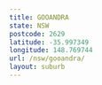 ```yaml
---
title: GOOANDRA
state: NSW
postcode: 2629
latitude: -35.997349
longitude: 148.769744
url: /nsw/gooandra/
layout: suburb
---
```

